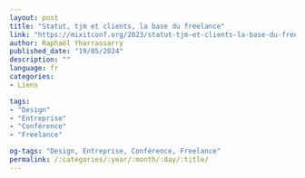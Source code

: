 ```yaml
---
layout: post
title: "Statut, tjm et clients, la base du freelance"
link: "https://mixitconf.org/2023/statut-tjm-et-clients-la-base-du-freelance"
author: Raphaël Yharrassarry
published_date: "19/05/2024"
description: ""
language: fr
categories:
- Liens

tags:
- "Design"
- "Entreprise"
- "Conférence"
- "Freelance"

og-tags: "Design, Entreprise, Conférence, Freelance"
permalink: /:categories/:year/:month/:day/:title/
---
```

